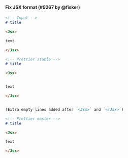#### Fix JSX format (#9267 by @fisker)

<!-- prettier-ignore -->
```markdown
<!-- Input -->
# title

<Jsx>

text

</Jsx>

<!-- Prettier stable -->
# title

<Jsx>


text

</Jsx>


(Extra empty lines added after `<Jsx>` and `</Jsx>`)

<!-- Prettier master -->
# title

<Jsx>

text

</Jsx>
```
